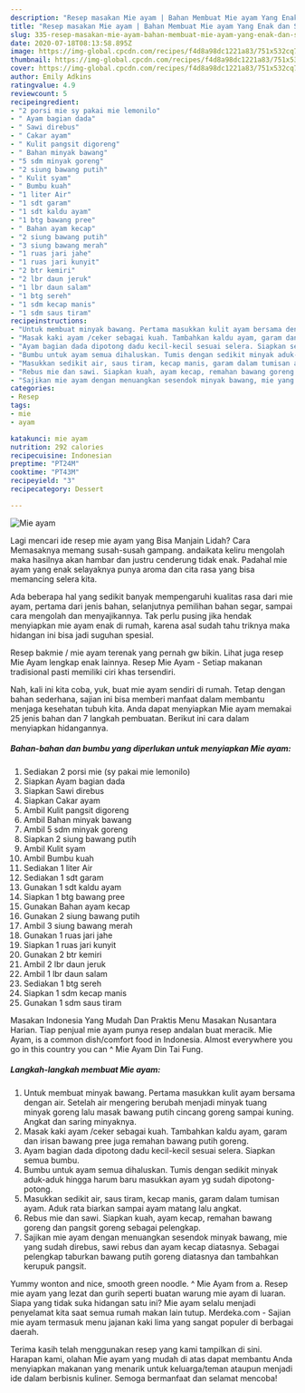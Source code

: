 ```yaml
---
description: "Resep masakan Mie ayam | Bahan Membuat Mie ayam Yang Enak dan Simpel"
title: "Resep masakan Mie ayam | Bahan Membuat Mie ayam Yang Enak dan Simpel"
slug: 335-resep-masakan-mie-ayam-bahan-membuat-mie-ayam-yang-enak-dan-simpel
date: 2020-07-18T08:13:58.895Z
image: https://img-global.cpcdn.com/recipes/f4d8a98dc1221a83/751x532cq70/mie-ayam-foto-resep-utama.jpg
thumbnail: https://img-global.cpcdn.com/recipes/f4d8a98dc1221a83/751x532cq70/mie-ayam-foto-resep-utama.jpg
cover: https://img-global.cpcdn.com/recipes/f4d8a98dc1221a83/751x532cq70/mie-ayam-foto-resep-utama.jpg
author: Emily Adkins
ratingvalue: 4.9
reviewcount: 5
recipeingredient:
- "2 porsi mie sy pakai mie lemonilo"
- " Ayam bagian dada"
- " Sawi direbus"
- " Cakar ayam"
- " Kulit pangsit digoreng"
- " Bahan minyak bawang"
- "5 sdm minyak goreng"
- "2 siung bawang putih"
- " Kulit syam"
- " Bumbu kuah"
- "1 liter Air"
- "1 sdt garam"
- "1 sdt kaldu ayam"
- "1 btg bawang pree"
- " Bahan ayam kecap"
- "2 siung bawang putih"
- "3 siung bawang merah"
- "1 ruas jari jahe"
- "1 ruas jari kunyit"
- "2 btr kemiri"
- "2 lbr daun jeruk"
- "1 lbr daun salam"
- "1 btg sereh"
- "1 sdm kecap manis"
- "1 sdm saus tiram"
recipeinstructions:
- "Untuk membuat minyak bawang. Pertama masukkan kulit ayam bersama dengan air. Setelah air mengering berubah menjadi minyak tuang minyak goreng lalu masak bawang putih cincang goreng sampai kuning. Angkat dan saring minyaknya."
- "Masak kaki ayam /ceker sebagai kuah. Tambahkan kaldu ayam, garam dan irisan bawang pree juga remahan bawang putih goreng."
- "Ayam bagian dada dipotong dadu kecil-kecil sesuai selera. Siapkan semua bumbu."
- "Bumbu untuk ayam semua dihaluskan. Tumis dengan sedikit minyak aduk-aduk hingga harum baru masukkan ayam yg sudah dipotong-potong."
- "Masukkan sedikit air, saus tiram, kecap manis, garam dalam tumisan ayam. Aduk rata biarkan sampai ayam matang lalu angkat."
- "Rebus mie dan sawi. Siapkan kuah, ayam kecap, remahan bawang goreng dan pangsit goreng sebagai pelengkap."
- "Sajikan mie ayam dengan menuangkan sesendok minyak bawang, mie yang sudah direbus, sawi rebus dan ayam kecap diatasnya. Sebagai pelengkap taburkan bawang putih goreng diatasnya dan tambahkan kerupuk pangsit."
categories:
- Resep
tags:
- mie
- ayam

katakunci: mie ayam 
nutrition: 292 calories
recipecuisine: Indonesian
preptime: "PT24M"
cooktime: "PT43M"
recipeyield: "3"
recipecategory: Dessert

---
```



![Mie ayam](https://img-global.cpcdn.com/recipes/f4d8a98dc1221a83/751x532cq70/mie-ayam-foto-resep-utama.jpg)

Lagi mencari ide resep mie ayam yang Bisa Manjain Lidah? Cara Memasaknya memang susah-susah gampang. andaikata keliru mengolah maka hasilnya akan hambar dan justru cenderung tidak enak. Padahal mie ayam yang enak selayaknya punya aroma dan cita rasa yang bisa memancing selera kita.

Ada beberapa hal yang sedikit banyak mempengaruhi kualitas rasa dari mie ayam, pertama dari jenis bahan, selanjutnya pemilihan bahan segar, sampai cara mengolah dan menyajikannya. Tak perlu pusing jika hendak menyiapkan mie ayam enak di rumah, karena asal sudah tahu triknya maka hidangan ini bisa jadi suguhan spesial.

Resep bakmie / mie ayam terenak yang pernah gw bikin. Lihat juga resep Mie Ayam lengkap enak lainnya. Resep Mie Ayam - Setiap makanan tradisional pasti memiliki ciri khas tersendiri.


Nah, kali ini kita coba, yuk, buat mie ayam sendiri di rumah. Tetap dengan bahan sederhana, sajian ini bisa memberi manfaat dalam membantu menjaga kesehatan tubuh kita. Anda dapat menyiapkan Mie ayam memakai 25 jenis bahan dan 7 langkah pembuatan. Berikut ini cara dalam menyiapkan hidangannya.

<!--inarticleads1-->

##### Bahan-bahan dan bumbu yang diperlukan untuk menyiapkan Mie ayam:

1. Sediakan 2 porsi mie (sy pakai mie lemonilo)
1. Siapkan  Ayam bagian dada
1. Siapkan  Sawi direbus
1. Siapkan  Cakar ayam
1. Ambil  Kulit pangsit digoreng
1. Ambil  Bahan minyak bawang
1. Ambil 5 sdm minyak goreng
1. Siapkan 2 siung bawang putih
1. Ambil  Kulit syam
1. Ambil  Bumbu kuah
1. Sediakan 1 liter Air
1. Sediakan 1 sdt garam
1. Gunakan 1 sdt kaldu ayam
1. Siapkan 1 btg bawang pree
1. Gunakan  Bahan ayam kecap
1. Gunakan 2 siung bawang putih
1. Ambil 3 siung bawang merah
1. Gunakan 1 ruas jari jahe
1. Siapkan 1 ruas jari kunyit
1. Gunakan 2 btr kemiri
1. Ambil 2 lbr daun jeruk
1. Ambil 1 lbr daun salam
1. Sediakan 1 btg sereh
1. Siapkan 1 sdm kecap manis
1. Gunakan 1 sdm saus tiram


Masakan Indonesia Yang Mudah Dan Praktis Menu Masakan Nusantara Harian. Tiap penjual mie ayam punya resep andalan buat meracik. Mie Ayam, is a common dish/comfort food in Indonesia. Almost everywhere you go in this country you can ^ Mie Ayam Din Tai Fung. 

<!--inarticleads2-->

##### Langkah-langkah membuat Mie ayam:

1. Untuk membuat minyak bawang. Pertama masukkan kulit ayam bersama dengan air. Setelah air mengering berubah menjadi minyak tuang minyak goreng lalu masak bawang putih cincang goreng sampai kuning. Angkat dan saring minyaknya.
1. Masak kaki ayam /ceker sebagai kuah. Tambahkan kaldu ayam, garam dan irisan bawang pree juga remahan bawang putih goreng.
1. Ayam bagian dada dipotong dadu kecil-kecil sesuai selera. Siapkan semua bumbu.
1. Bumbu untuk ayam semua dihaluskan. Tumis dengan sedikit minyak aduk-aduk hingga harum baru masukkan ayam yg sudah dipotong-potong.
1. Masukkan sedikit air, saus tiram, kecap manis, garam dalam tumisan ayam. Aduk rata biarkan sampai ayam matang lalu angkat.
1. Rebus mie dan sawi. Siapkan kuah, ayam kecap, remahan bawang goreng dan pangsit goreng sebagai pelengkap.
1. Sajikan mie ayam dengan menuangkan sesendok minyak bawang, mie yang sudah direbus, sawi rebus dan ayam kecap diatasnya. Sebagai pelengkap taburkan bawang putih goreng diatasnya dan tambahkan kerupuk pangsit.


Yummy wonton and nice, smooth green noodle. ^ Mie Ayam from a. Resep mie ayam yang lezat dan gurih seperti buatan warung mie ayam di luaran. Siapa yang tidak suka hidangan satu ini? Mie ayam selalu menjadi penyelamat kita saat semua rumah makan lain tutup. Merdeka.com - Sajian mie ayam termasuk menu jajanan kaki lima yang sangat populer di berbagai daerah. 

Terima kasih telah menggunakan resep yang kami tampilkan di sini. Harapan kami, olahan Mie ayam yang mudah di atas dapat membantu Anda menyiapkan makanan yang menarik untuk keluarga/teman ataupun menjadi ide dalam berbisnis kuliner. Semoga bermanfaat dan selamat mencoba!
